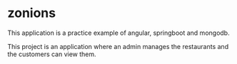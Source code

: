 # zonions
This application is a practice example of angular, springboot and mongodb.

This project is an application where an admin manages the restaurants and the customers can view them.
